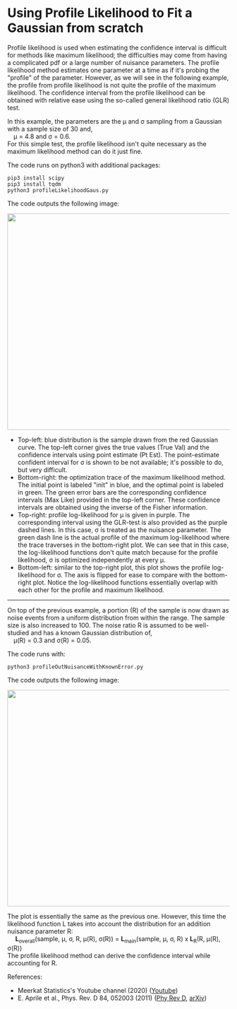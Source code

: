# Using Profile Likelihood to Fit a Gaussian from scratch
Profile likelihood is used when estimating the confidence interval is difficult for methods like maximum likelihood; the difficulties may come from having a complicated pdf or a large number of nuisance parameters. The profile likelihood method estimates one parameter at a time as if it's probing the "profile" of the parameter. However, as we will see in the following example, the profile from profile likelihood is not quite the profile of the maximum likelihood. The confidence interval from the profile likelihood can be obtained with relative ease using the so-called general likelihood ratio (GLR) test.

In this example, the parameters are the &mu; and &sigma; sampling from a Gaussian with a sample size of 30 and, <br/>
&ensp;&ensp;&mu; = 4.8 and &sigma; = 0.6. <br/>
For this simple test, the profile likelihood isn't quite necessary as the maximum likelihood method can do it just fine.

The code runs on python3 with additional packages:

    pip3 install scipy
    pip3 install tqdm
    python3 profileLikelihoodGaus.py
The code outputs the following image:

<img src="https://github.com/SphericalCowww/Stat_profileLikelihood/blob/main/gausProfileNoNoise_Display.png" width="630" height="490">

- Top-left: blue distribution is the sample drawn from the red Gaussian curve. The top-left corner gives the true values (True Val) and the confidence intervals using point estimate (Pt Est). The point-estimate confident interval for &sigma; is shown to be not available; it's possible to do, but very difficult.
- Bottom-right: the optimization trace of the maximum likelihood method. The initial point is labeled "init" in blue, and the optimal point is labeled in green. The green error bars are the corresponding confidence intervals (Max Like) provided in the top-left corner. These confidence intervals are obtained using the inverse of the Fisher information.
- Top-right: profile log-likelihood for &mu; is given in purple. The corresponding interval using the GLR-test is also provided as the purple dashed lines. In this case, &sigma; is treated as the nuisance parameter. The green dash line is the actual profile of the maximum log-likelihood where the trace traverses in the bottom-right plot. We can see that in this case, the log-likelihood functions don't quite match because for the profile likelihood, &sigma; is optimized independently at every &mu;.
- Bottom-left: similar to the top-right plot, this plot shows the profile log-likelihood for &sigma;. The axis is flipped for ease to compare with the bottom-right plot. Notice the log-likelihood functions essentially overlap with each other for the profile and maximum likelihood.
------------------------------------------------------------------

On top of the previous example, a portion (R) of the sample is now drawn as noise events from a uniform distribution from within the range. The sample size is also increased to 100. The noise ratio R is assumed to be well-studied and has a known Gaussian distribution of, <br/>
&ensp;&ensp;&mu;(R) = 0.3 and &sigma;(R) = 0.05.

The code runs with:

    python3 profileOutNuisanceWithKnownError.py
The code outputs the following image:

<img src="https://github.com/SphericalCowww/Stat_profileLikelihood/blob/main/gausProfileUniNoise_Display.png" width="630" height="490">

The plot is essentially the same as the previous one. However, this time the likelihood function L takes into account the distribution for an addition nuisance parameter R: <br/>
&ensp;&ensp; **L**<sub>overall</sub>(sample, &mu;, &sigma;, R, &mu;(R), &sigma;(R)) = **L**<sub>main</sub>(sample, &mu;, &sigma;, R) x **L**<sub>R</sub>(R, &mu;(R), &sigma;(R))<br/>
The profile likelihood method can derive the confidence interval while accounting for R. 

References:
- Meerkat Statistics's Youtube channel (2020) (<a href="https://www.youtube.com/watch?v=WXqzug1aOXI">Youtube</a>)
- E. Aprile et al., Phys. Rev. D 84, 052003 (2011) (<a href="https://journals.aps.org/prd/abstract/10.1103/PhysRevD.84.052003">Phy Rev D</a>, <a href="https://arxiv.org/abs/1103.0303">arXiv</a>)


